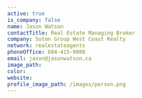 ```yaml
---
active: true
is_company: false
name: Jason Watson
contactTitle: Real Estate Managing Broker
company: Suton Group West Coast Realty
network: realestateagents
phoneOffice: 604-415-9800
email: jason@jasonwatson.ca
image_path:
color:
website:
profile_image_path: /images/person.png
---
```



